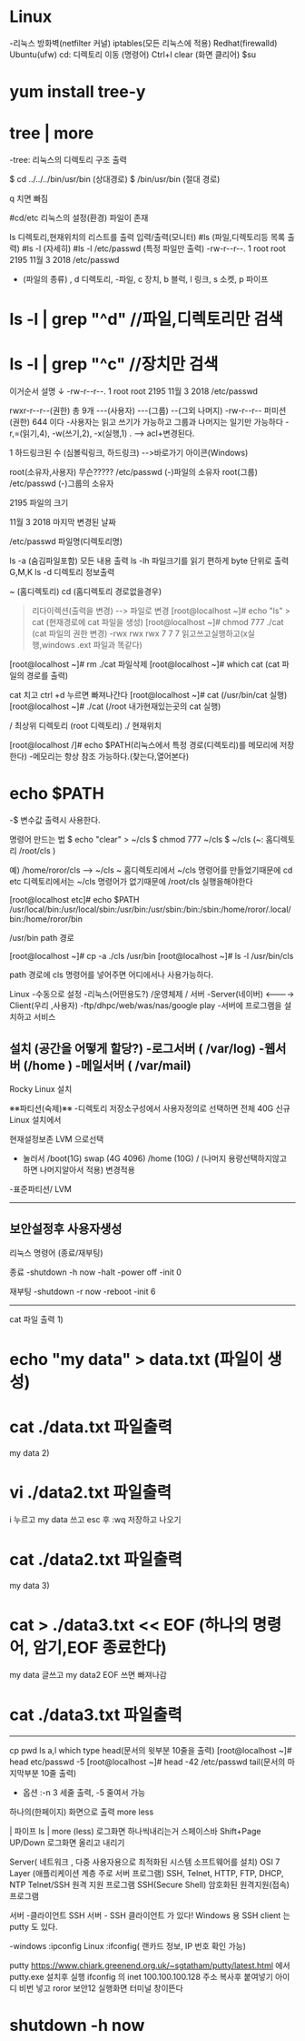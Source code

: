 # Linux
-리눅스 방화벽(netfilter 커널)
 iptables(모든 리눅스에 적용)
 Redhat(firewalld)
 Ubuntu(ufw)
cd: 디렉토리 이동 (명령어) 
Ctrl+l clear (화면 클리어)
$su
# yum install tree-y
# tree | more 
-tree: 리눅스의 디렉토리 구조 출력


$ cd ../../../bin/usr/bin (상대경로)
$ /bin/usr/bin (절대 경로)


q 치면 빠짐

#cd/etc 리눅스의 설정(환경) 파일이 존재

ls 디렉토리,현재위치의 리스트를 출력
입력/출력(모니터)
#ls (파일,디렉토리등 목록 출력)
#ls -l (자세히)
#ls -l /etc/passwd (특정  파일만 출력)
-rw-r--r--. 1 root root 2195 11월  3  2018 /etc/passwd
- (파일의 종류) , d 디렉토리, -파일, c 장치, b 블럭, l 링크, s 소켓, p 파이프
# ls -l | grep "^d" //파일,디렉토리만 검색
# ls -l | grep "^c" //장치만 검색 

이거순서 설명 ↓ 
-rw-r--r--. 1 root root 2195 11월  3  2018 /etc/passwd

rwxr-r--r--(권한) 총 9개 ---(사용자) ---(그룹) --(그외 나머지)
-rw-r--r-- 퍼미션 (권한) 644 이다
-사용자는 읽고 쓰기가 가능하고 그룹과 나머지는 일기만 가능하다
 -r,=(읽기,4), -w(쓰기,2), -x(실행,1)
. --> acl+변경된다.


1 하드링크된 수  (심볼릭링크, 하드링크) -->바로가기 아이콘(Windows)

root(소유자,사용자) 무슨?????  /etc/passwd  (-)파일의 소유자
root(그룹) /etc/passwd  (-)그룹의 소유자

2195 파일의 크기

11월  3  2018 마지막 변경된 날짜

/etc/passwd 파일명(디렉토리명)



ls -a (숨김파일포함) 모든 내용 출력
ls -lh 파일크기를 읽기 편하게 byte 단위로 출력 G,M,K
ls -d 디렉토리 정보출력


~ (홈디렉토리)
cd (홈디렉토리 경로없을경우)
> 리다이렉션(출력을 변경) --> 파일로 변경
[root@localhost ~]# echo "ls" > cat  (현재경로에 cat 파일을 생성)
[root@localhost ~]# chmod 777 ./cat  (cat 파일의 권한 변경)
-rwx rwx rwx 7 7 7 읽고쓰고실행하고(x실행,windows .ext 파일과 똑같다)

[root@localhost ~]# rm ./cat 파일삭제
[root@localhost ~]# which cat (cat 파일의 경로를 출력)

cat 치고 ctrl +d 누르면 빠져나간다
[root@localhost ~]# cat (/usr/bin/cat 실행)
[root@localhost ~]# ./cat (/root 내가현재있는곳의 cat 실행)

/ 최상위 디렉토리 (root 디렉토리)
./ 현재위치 

[root@localhost /]# echo $PATH(리눅스에서 특정 경로(디렉토리)를 메모리에 저장한다)
 -메모리는 항상 참조 가능하다.(찾는다,열어본다)

# echo $PATH
-$ 변수값 출력시 사용한다.


명령어 만드는 법
$ echo "clear" > ~/cls
$ chmod 777 ~/cls
$ ~/cls (~: 홈디렉토리 /root/cls )

  예) /home/roror/cls --> ~/cls
     ~ 홈디렉토리에서 ~/cls 명령어를 만들었기때문에
cd etc 디렉토리에서는 ~/cls 명령어가 없기때문에 /root/cls 실행을해야한다


[root@localhost etc]# echo $PATH
/usr/local/bin:/usr/local/sbin:/usr/bin:/usr/sbin:/bin:/sbin:/home/roror/.local/bin:/home/roror/bin

/usr/bin path 경로

[root@localhost ~]# cp -a ./cls /usr/bin
[root@localhost ~]# ls -l /usr/bin/cls


path 경로에 cls 명령어를 넣어주면 어디에서나 사용가능하다.




Linux
 -수동으로 설정 
 -리눅스(어떤용도?) /운영체제 / 서버 
 -Server(네이버) <----> Client(우리 ,사용자)
 -ftp/dhpc/web/was/nas/google play
 -서버에 프로그램을 설치하고 서비스

설치 (공간을 어떻게 할당?)
 -로그서버 ( /var/log)
 -웹서버   (/home )
 -메일서버 ( /var/mail)
------------------------------------
Rocky Linux 설치



※※파티션(숙제)※※
 -디렉토리 
저장소구성에서 사용자정의로 선택하면
전체 40G 
신규 Linux 설치에서

현재설정보존 
LVM 으로선택
+ 눌러서
 /boot(1G)
 swap (4G 4096)
 /home (10G)
 /     (나머지 용량선택하지않고 하면 나머지알아서 적용) 
변경적용

-표준파티션/  LVM

-----
보안설정후
사용자생성
------------------------------------

리눅스 명령어 (종료/재부팅)

종료
 -shutdown -h now
 -halt
 -power off
 -init 0

재부팅
 -shutdown -r now
 -reboot
 -init 6


----------------------------------
cat 파일 출력
1)
# echo "my data" > data.txt (파일이 생성)
# cat ./data.txt 파일출력
my data
2)
# vi ./data2.txt  파일출력
i 누르고 
my data 쓰고
esc 후 
:wq 저장하고 나오기
# cat ./data2.txt 파일출력
my data
3)
# cat > ./data3.txt << EOF (하나의 명령어, 암기,EOF 종료한다)
my data  글쓰고
my data2
EOF 쓰면 빠져나감
# cat ./data3.txt  파일출력

-------------------------------------
cp
pwd
ls a,l
which
type
head(문서의 윗부분 10줄을 출력) 
[root@localhost ~]# head etc/passwd -5
[root@localhost ~]# head -42 /etc/passwd 
tail(문서의 마지막부분 10줄 출력)
 - 옵션 :-n 3 세줄 출력, -5 줄여서 가능

하나의(한페이지) 화면으로 출력
more
less

| 파이프
ls | more (less)   로그화면 하나씩내리는거 스페이스바 
Shift+Page UP/Down 로그화면 올리고 내리기 


Server( 네트워크 , 다중 사용자용으로 최적화된 시스템 소프트웨어를 설치)
OSI 7 Layer (애플리케이션 계층 주로 서버 프로그램)
SSH, Telnet, HTTP, FTP, DHCP, NTP
Telnet/SSH 원격 지원 프로그램
SSH(Secure Shell) 암호화된 원격지원(접속) 프로그램

서버 -클라이언트
SSH 서버 - SSH 클라이언트 가 있다!
Windows 용 SSH client 는 putty 도 있다.

-windows :ipconfig
 Linux :ifconfig( 랜카드 정보, IP 번호 확인 가능)

putty 
https://www.chiark.greenend.org.uk/~sgtatham/putty/latest.html
에서 
putty.exe 설치후 실행
ifconfig 의  inet 100.100.100.128  주소 복사후
붙여넣기
아이디 비번 넣고 roror  보안12
실행화면 터미널 창이뜬다

# shutdown -h now
